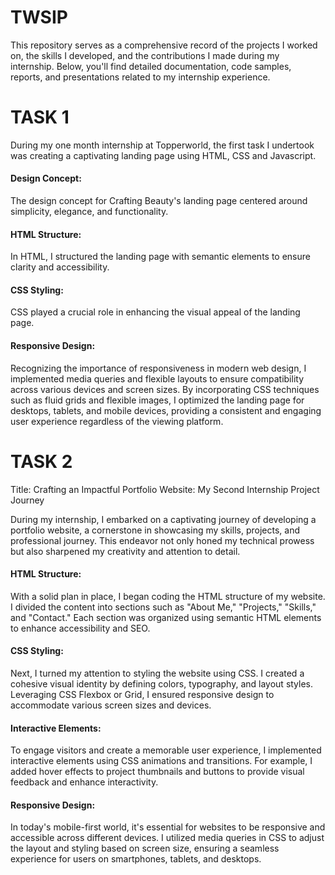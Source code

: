 # TWSIP
This repository serves as a comprehensive record of the projects I worked on, the skills I developed, and the contributions I made during my internship. Below, you'll find detailed documentation, code samples, reports, and presentations related to my internship experience.
# TASK 1

During my one month internship at Topperworld, the first task I undertook was creating a captivating landing page using HTML, CSS and Javascript. 

<h4>Design Concept:</h4>

The design concept for Crafting Beauty's landing page centered around simplicity, elegance, and functionality.

<h4>HTML Structure:</h4>

In HTML, I structured the landing page with semantic elements to ensure clarity and accessibility. 

<h4>CSS Styling:</h4>

CSS played a crucial role in enhancing the visual appeal of the landing page. 

<h4>Responsive Design:</h4>

Recognizing the importance of responsiveness in modern web design, I implemented media queries and flexible layouts to ensure compatibility across various devices and screen sizes. By incorporating CSS techniques such as fluid grids and flexible images, I optimized the landing page for desktops, tablets, and mobile devices, providing a consistent and engaging user experience regardless of the viewing platform.

# TASK 2
Title: Crafting an Impactful Portfolio Website: My Second Internship Project Journey

During my internship, I embarked on a captivating journey of developing a portfolio website, a cornerstone in showcasing my skills, projects, and professional journey. This endeavor not only honed my technical prowess but also sharpened my creativity and attention to detail.

<h4>HTML Structure:</h4>
With a solid plan in place, I began coding the HTML structure of my website. I divided the content into sections such as "About Me," "Projects," "Skills," and "Contact." Each section was organized using semantic HTML elements to enhance accessibility and SEO.

<h4>CSS Styling:</h4>
Next, I turned my attention to styling the website using CSS. I created a cohesive visual identity by defining colors, typography, and layout styles. Leveraging CSS Flexbox or Grid, I ensured responsive design to accommodate various screen sizes and devices.

<h4>Interactive Elements:</h4>
To engage visitors and create a memorable user experience, I implemented interactive elements using CSS animations and transitions. For example, I added hover effects to project thumbnails and buttons to provide visual feedback and enhance interactivity.

<h4>Responsive Design:</h4>
In today's mobile-first world, it's essential for websites to be responsive and accessible across different devices. I utilized media queries in CSS to adjust the layout and styling based on screen size, ensuring a seamless experience for users on smartphones, tablets, and desktops.

